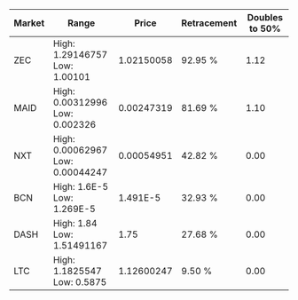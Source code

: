 | Market | Range | Price| Retracement | Doubles to 50% |
| --- | --- | --- | --- | --- |
| ZEC | High: 1.29146757<br />Low: 1.00101 | 1.02150058 | 92.95 % | 1.12 |
| MAID | High: 0.00312996<br />Low: 0.002326 | 0.00247319 | 81.69 % | 1.10 |
| NXT | High: 0.00062967<br />Low: 0.00044247 | 0.00054951 | 42.82 % | 0.00 |
| BCN | High: 1.6E-5<br />Low: 1.269E-5 | 1.491E-5 | 32.93 % | 0.00 |
| DASH | High: 1.84<br />Low: 1.51491167 | 1.75 | 27.68 % | 0.00 |
| LTC | High: 1.1825547<br />Low: 0.5875 | 1.12600247 | 9.50 % | 0.00 |
